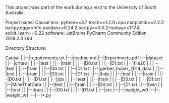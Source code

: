 This project was part of the work during a visit to the University of South Australia.

Project name: Causal
env:
	python==3.7
	torch==1.2.0+cpu
	matplotlib==2.2.2
	bartpy.egg==info
	pandas==0.24.2
	bartpy==0.0.2
	numpy==1.17.4
	scikit_learn==0.22
software:
	JetBrains PyCharm Community Edition 2019.2.3 x64

Directory Structure:
	
Causal
|
|--|requirements.txt
|--|readme.md
|--|Experimnets.pdf
|--|dataset
|  |--|criteo
|  |  |--|test
|  |  |--|train
|  |  |--|D0.txt
|  |  |--|D1.txt
|  |--|file20
|  |  |--|test
|  |  |--|train
|  |  |--|D0.txt
|  |  |--|D1.txt
|  |--|gerber_huber_2014_data
|  |  |--|test
|  |  |--|train
|  |  |--|D0.txt
|  |  |--|D1.txt
|  |--|ihdp
|  |  |--|test
|  |  |--|train
|  |  |--|D0.txt
|  |  |--|D1.txt
|  |--|job
|  |  |--|test
|  |  |--|train
|  |  |--|D0.txt
|  |  |--|D1.txt
|  |--|MineThatData
|  |  |--|test
|  |  |--|train
|  |  |--|D0.txt
|  |  |--|D1.txt
|  |--|twin
|  |  |--|test
|  |  |--|train
|  |  |--|D0.txt
|  |  |--|D1.txt
|
|--|src
|--|--|weight_w0
|--|--|weight_w1
|--|--|*.py


		
